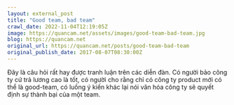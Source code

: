 ```yaml
---
layout: external_post
title: "Good team, bad team"
crawl_date: 2022-11-04T12:19:05Z
image: https://quancam.net/assets/images/good-team-bad-team.jpg
blog: https://quancam.net
original_url: https://quancam.net/posts/good-team-bad-team
original_publish_date: 2017-08-07T08:30:00Z
---
```


Đây là câu hỏi rất hay được tranh luận trên các diễn đàn. Có người bảo công ty cứ trả lương cao là tốt, có người cho rằng chỉ có công ty product mới có thể là good-team, có luồng ý kiến khác lại nói văn hóa công ty sẽ quyết định sự thành bại của một team.
